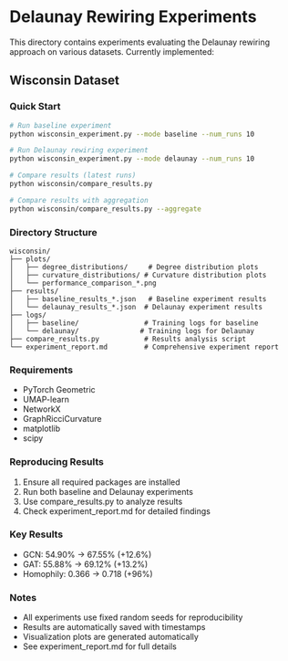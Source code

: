 # Delaunay Rewiring Experiments

This directory contains experiments evaluating the Delaunay rewiring approach on various datasets. Currently implemented:

## Wisconsin Dataset

### Quick Start
```bash
# Run baseline experiment
python wisconsin_experiment.py --mode baseline --num_runs 10

# Run Delaunay rewiring experiment
python wisconsin_experiment.py --mode delaunay --num_runs 10

# Compare results (latest runs)
python wisconsin/compare_results.py

# Compare results with aggregation
python wisconsin/compare_results.py --aggregate
```

### Directory Structure
```
wisconsin/
├── plots/
│   ├── degree_distributions/     # Degree distribution plots
│   ├── curvature_distributions/ # Curvature distribution plots
│   └── performance_comparison_*.png
├── results/
│   ├── baseline_results_*.json   # Baseline experiment results
│   └── delaunay_results_*.json  # Delaunay experiment results
├── logs/
│   ├── baseline/                # Training logs for baseline
│   └── delaunay/               # Training logs for Delaunay
├── compare_results.py           # Results analysis script
└── experiment_report.md         # Comprehensive experiment report
```

### Requirements
- PyTorch Geometric
- UMAP-learn
- NetworkX
- GraphRicciCurvature
- matplotlib
- scipy

### Reproducing Results
1. Ensure all required packages are installed
2. Run both baseline and Delaunay experiments
3. Use compare_results.py to analyze results
4. Check experiment_report.md for detailed findings

### Key Results
- GCN: 54.90% → 67.55% (+12.6%)
- GAT: 55.88% → 69.12% (+13.2%)
- Homophily: 0.366 → 0.718 (+96%)

### Notes
- All experiments use fixed random seeds for reproducibility
- Results are automatically saved with timestamps
- Visualization plots are generated automatically
- See experiment_report.md for full details
